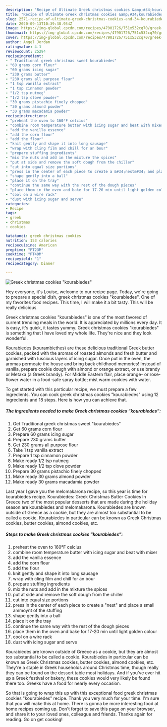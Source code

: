 ```yaml
---
description: "Recipe of Ultimate Greek christmas cookies &amp;#34;kourabiedes&amp;#34;"
title: "Recipe of Ultimate Greek christmas cookies &amp;#34;kourabiedes&amp;#34;"
slug: 2571-recipe-of-ultimate-greek-christmas-cookies-and-34-kourabiedes-and-34
date: 2020-09-13T10:39:38.954Z
image: https://img-global.cpcdn.com/recipes/47901726/751x532cq70/greek-christmas-cookies-kourabiedes-recipe-main-photo.jpg
thumbnail: https://img-global.cpcdn.com/recipes/47901726/751x532cq70/greek-christmas-cookies-kourabiedes-recipe-main-photo.jpg
cover: https://img-global.cpcdn.com/recipes/47901726/751x532cq70/greek-christmas-cookies-kourabiedes-recipe-main-photo.jpg
author: Angel Jordan
ratingvalue: 4.1
reviewcount: 25294
recipeingredient:
- " Traditional greek christmas sweet kourabiedes"
- "60 grams corn flour"
- "60 grams icing sugar"
- "230 grams butter"
- "230 grams all purpose flour"
- "1 tsp vanilla extract"
- "1 tsp cinnamon powder"
- "1/2 tsp nutmeg"
- "1/2 tsp clove powder"
- "30 grams pistachio finely chopped"
- "30 grams almond powder"
- "30 grams macadamia powder"
recipeinstructions:
- "preheat the oven to 160°F celcius"
- "combine room temperature butter with icing sugar and beat with mixer"
- "add the vanilla essence"
- "add the corn flour"
- "add the flour"
- "knit gently and shape it into long sausage"
- "wrap with cling film and chill for an bour"
- "prepare stuffing ingredients"
- "mix the nuts and add in the mixture the spices"
- "put at side and remove the soft dough from the chiller"
- "cut into equal size portions"
- "press in the center of each piece to create a &#34;nest&#34; and place a small ammoynt of the stuffing"
- "shape gently into a ball"
- "place it on the tray"
- "continue the same way with the rest of the dough pieces"
- "place them in the oven and bake for 17-20 min until light golden colour"
- "cool on a wire rack"
- "dust with icing sugar and serve"
categories:
- Recipe
tags:
- greek
- christmas
- cookies

katakunci: greek christmas cookies 
nutrition: 153 calories
recipecuisine: American
preptime: "PT23M"
cooktime: "PT49M"
recipeyield: "1"
recipecategory: Dinner

---
```



![Greek christmas cookies &#34;kourabiedes&#34;](https://img-global.cpcdn.com/recipes/47901726/751x532cq70/greek-christmas-cookies-kourabiedes-recipe-main-photo.jpg)

Hey everyone, it's Louise, welcome to our recipe page. Today, we're going to prepare a special dish, greek christmas cookies &#34;kourabiedes&#34;. One of my favorites food recipes. This time, I will make it a bit tasty. This will be really delicious.

Greek christmas cookies &#34;kourabiedes&#34; is one of the most favored of current trending meals in the world. It is appreciated by millions every day. It is easy, it's quick, it tastes yummy. Greek christmas cookies &#34;kourabiedes&#34; is something that I have loved my whole life. They're nice and they look wonderful.

Kourabiedes (kourambiethes) are these delicious traditional Greek butter cookies, packed with the aromas of roasted almonds and fresh butter and garnished with luscious layers of icing sugar. Once put in the oven, the aromas permeate the house and bring back childhood memories! Instead of vanilla, prepare cookie dough with almond or orange extract, or use brandy or Metaxa (a Greek brandy). For Middle Eastern flair, place orange- or rose-flower water in a food-safe spray bottle; mist warm cookies with water.


To get started with this particular recipe, we must prepare a few ingredients. You can cook greek christmas cookies &#34;kourabiedes&#34; using 12 ingredients and 18 steps. Here is how you can achieve that.

<!--inarticleads1-->

##### The ingredients needed to make Greek christmas cookies &#34;kourabiedes&#34;:

1. Get  Traditional greek christmas sweet &#34;kourabiedes&#34;
1. Get 60 grams corn flour
1. Prepare 60 grams icing sugar
1. Prepare 230 grams butter
1. Get 230 grams all purpose flour
1. Take 1 tsp vanilla extract
1. Prepare 1 tsp cinnamon powder
1. Make ready 1/2 tsp nutmeg
1. Make ready 1/2 tsp clove powder
1. Prepare 30 grams pistachio finely chopped
1. Make ready 30 grams almond powder
1. Make ready 30 grams macadamia powder


Last year I gave you the melomakarona recipe, so this year is time for kourabiedes recipe. Kourabiedes: Greek Christmas Butter Cookies In Greece two of the most popular desserts that are made during the holiday season are kourabiedes and melomakarona. Kourabiedes are known outside of Greece as a cookie, but they are almost too substantial to be called a cookie. Kourabiedes in particular can be known as Greek Christmas cookies, butter cookies, almond cookies, etc. 

<!--inarticleads2-->

##### Steps to make Greek christmas cookies &#34;kourabiedes&#34;:

1. preheat the oven to 160°F celcius
1. combine room temperature butter with icing sugar and beat with mixer
1. add the vanilla essence
1. add the corn flour
1. add the flour
1. knit gently and shape it into long sausage
1. wrap with cling film and chill for an bour
1. prepare stuffing ingredients
1. mix the nuts and add in the mixture the spices
1. put at side and remove the soft dough from the chiller
1. cut into equal size portions
1. press in the center of each piece to create a &#34;nest&#34; and place a small ammoynt of the stuffing
1. shape gently into a ball
1. place it on the tray
1. continue the same way with the rest of the dough pieces
1. place them in the oven and bake for 17-20 min until light golden colour
1. cool on a wire rack
1. dust with icing sugar and serve


Kourabiedes are known outside of Greece as a cookie, but they are almost too substantial to be called a cookie. Kourabiedes in particular can be known as Greek Christmas cookies, butter cookies, almond cookies, etc. They&#39;re a staple in Greek households around Christmas time, though really they can be found on the dessert table most holidays. And if you&#39;ve ever hit up a Greek festival or bakery, these cookies would very likely be found there too. Greeks have a food for nearly every occasion. 

So that is going to wrap this up with this exceptional food greek christmas cookies &#34;kourabiedes&#34; recipe. Thank you very much for your time. I'm sure that you will make this at home. There is gonna be more interesting food at home recipes coming up. Don't forget to save this page on your browser, and share it to your loved ones, colleague and friends. Thanks again for reading. Go on get cooking!
